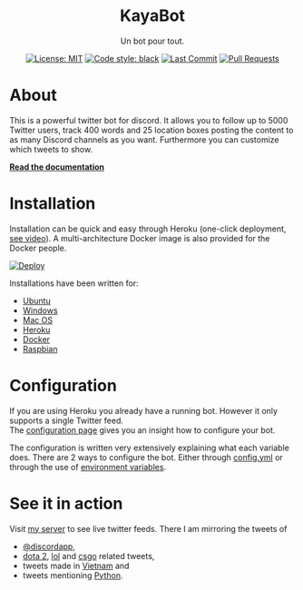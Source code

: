 <h1 align="center">KayaBot</h1>
<p align="center">Un bot pour tout.</p>

<p align="center">
  <a href="https://github.com/ayka667/Kaya/blob/master/LICENSE"><img alt="License: MIT" src="https://img.shields.io/badge/license-MIT-brightgreen.svg"></a>
  <a href="https://github.com/ayka667/Kaya"><img alt="Code style: black" src="https://img.shields.io/badge/code%20style-black-000000.svg"></a>
  <a href="https://github.com/ayka667/Kaya/commits/"><img alt="Last Commit" src="https://img.shields.io/github/last-commit/nntin/discord-twitter-bot.svg"></a>
  <a href="https://github.com/ayka667/Kaya/pulls"><img alt="Pull Requests" src="https://img.shields.io/github/issues-pr/nntin/discord-twitter-bot.svg"></a>
</p>

# About

This is a powerful twitter bot for discord. It allows you to follow up to 5000 Twitter users, track 400 words and 25 location boxes posting the content to as many Discord channels as you want. Furthermore you can customize which tweets to show.

[**Read the documentation**](http://nntin.github.io/discord-twitter-bot/about/)

# Installation

Installation can be quick and easy through Heroku (one-click deployment, [see video](https://www.youtube.com/watch?v=NwPcXBvStSI)). A multi-architecture Docker image is also provided for the Docker people.

[![Deploy](https://www.herokucdn.com/deploy/button.png)](https://heroku.com/deploy)

Installations have been written for:

* [Ubuntu](http://nntin.github.io/discord-twitter-bot/docs/inst-ubuntu/)
* [Windows](http://nntin.github.io/discord-twitter-bot/docs/inst-windows/)
* [Mac OS](http://nntin.github.io/discord-twitter-bot/docs/inst-macos/)
* [Heroku](http://nntin.github.io/discord-twitter-bot/docs/inst-heroku/)
* [Docker](http://nntin.github.io/discord-twitter-bot/docs/inst-docker/)
* [Raspbian](http://nntin.github.io/discord-twitter-bot/docs/inst-raspbian/)

# Configuration

If you are using Heroku you already have a running bot. However it only supports a single Twitter feed.   
The [configuration page](http://nntin.github.io/discord-twitter-bot/docs/configuration/) gives you an insight how to configure your bot. 

The configuration is written very extensively explaining what each variable does. There are 2 ways to configure the bot. Either through [config.yml](http://nntin.github.io/discord-twitter-bot/docs/conf-config-yaml/) or through the use of [environment variables](http://nntin.github.io/discord-twitter-bot/docs/conf-environment-variable/).

# See it in action

Visit [my server](https://discord.gg/Dkg79tc) to see live twitter feeds. There I am mirroring the tweets of 
* [@discordapp](https://discordapp.com/channels/295528852518731786/557231331658956831/),
* [dota 2](https://discordapp.com/channels/295528852518731786/557231354316718080), [lol](https://discordapp.com/channels/295528852518731786/557231372499025922) and [csgo](https://discordapp.com/channels/295528852518731786/557231389540352000) related tweets,
* tweets made in [Vietnam](https://discordapp.com/channels/295528852518731786/557231418346962957) and 
* tweets mentioning [Python](https://discordapp.com/channels/295528852518731786/557231451020722186).
